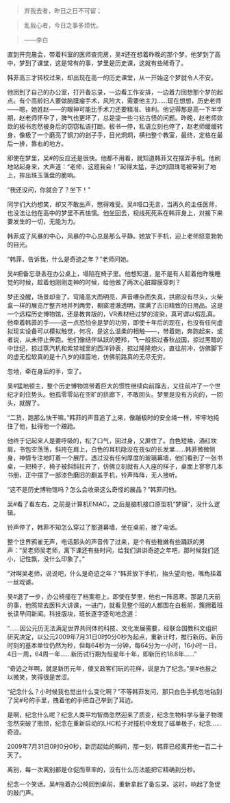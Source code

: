 
>弃我去者，昨日之日不可留；

>乱我心者，今日之事多烦忧。

>——李白

直到开完晨会，带着科室的医师查完房，吴#还在想着昨晚的那个梦。他梦到了高中，梦到了课堂，这是常有的事，梦里是历史课，这就有些稀奇了。

韩菲高三才转校过来，却出现在高一的历史课堂，从一开始这个梦就令人不安。

他回到了自己的办公室，打开备忘录，一边看工作安排，一边着力回想那个梦的起点。有个高龄妇人要做脑膜瘤手术，风险大，需要他主刀……现在想想，历史老师——嗯，她姓赵——的眼神可能比手术刀还要精准、锋利。他记得那是高一下半学期，赵老师怀孕了，脾气也更坏了，总是提一些刁钻古怪的问题。昨晚，赵老师欻欻的板书忽然被身后的窃窃私语打断。板书一停，私语立刻也停了，赵老师缓缓转身，像极了一个磨亮了钢刀的刽子手，目光炯炯，横扫整个教室，最终，定格在最后一排，靠右的地方。

即使在梦里，吴#的反应还是很快。他都不用看，就知道韩菲又在摆弄手机。他刷地站起身来，大声道：“老师，这题我会！”起得太猛，手边的圆珠笔被带到了地上，摔出珠玉落盘的脆响。

“我还没问，你就会了？坐下！”

同学们大约想笑，却又不敢出声，憋得难受。吴#哑口无言，当再久的主任医师，也没法让他在高中的梦里不再怯懦。他坐回去，视线死死系在韩菲身上，对接下来要发生的一切，无能为力。

韩菲成了风暴的中心，风暴的中心总是那么平静。她放下手机，迎上老师怒意勃勃的目光。

“韩菲，告诉我，什么是奇迹之年？”老师问她。

吴#把备忘录丢在办公桌上，塌陷在椅子里。他想知道，是不是有人趁着他昨晚睡觉的时候，趁着他刚刚走神的时候，给他做了两次心脏瓣膜穿刺？

梦还没醒，场景却变了。穹隆高大而明亮，声音嘈杂而失真，拱廊没有尽头，火柴盒一样的展览厅整齐地并列两旁，橱窗澄澈透明，摆满了古旧精致的日用品。这是一个远程历史博物馆，还是教育版的，VR素材经过梦的渲染，真可谓以假乱真。他牵着韩菲的手——这一点恐怕全是梦的功劳，即使十年后的现在，也没有任何虚拟现实设备可以模拟触觉，何况，是这么温柔的相触——，带着她，奔跑起来，或者说，从未停止奔跑。他们像结伴纵跃的瞪羚，飞一般掠过春秋战国，掠过黑暗的中世纪，掠过蒸汽机和紫禁城里的西洋钟表，掠过隆隆炮火，直往前冲，仿佛脚下的虚无松软真的是十八岁的绿茵地，仿佛前路真的无尽无穷。

忽地，牵在身后的手，空了。

吴#猛地顿主，整个历史博物馆带着巨大的惯性继续向前蹿去，又往前冲了一个世纪才刹住势头。他孤零零站在空旷的拱廊下，不敢回头。梦里是没有方向的，一回头，就醒了。

“二货，跑那么快干嘛。”韩菲的声音追了上来，像蹦极时的安全绳一样，牢牢地扽住了他，扯得他一个踉跄。

他终于记起来人是要呼吸的，松了口气，回过身，又屏住了。白色短袖，酒红坎肩，书包空荡荡，斜挎在肩上，白色的耳机隐没在夜似的长发里……韩菲微微侧身，神情专注地盯着一个展厅。透过没有任何厚度的玻璃幕墙，他们看到了一张书桌，一把椅子，椅子被斜斜拉开了，仿佛立刻就有人入座的样子，桌面上寥寥几本书册，正中摆了一部漆色磨旧的翻盖手机，铃声阵阵，无人接听。

“这不是历史博物馆吗？怎么会收录这么奇怪的展品？”韩菲问他。

吴#看了看左右，之前是计算机ENIAC，之后是脑机接口原型机“梦貘”，没什么逻辑。

铃声停了，韩菲不知怎么穿过了那道幕墙，坐在桌前，接了电话。

整个世界鸦雀无声，电话那头的声音传了过来，是个有些稚嫩有些踊跃的男声：“吴老师吴老师，离下课还有些时间，给我们讲讲奇迹之年吧，那时候我们还小，记性飘，没什么印象了。”

“对啊吴老师，说说吧，什么是奇迹之年？”韩菲放下手机，抬头望向他，嘴角挂着一丝戏谑。

吴#退了一步，办公椅撞在了档案柜上。即使在梦里，他也一阵恶寒。那是几天前的事，他照常去医科大讲课，一进门，就看见整个班的人都围在白板前，簇拥着班长读早间新闻。科技版块，班长逐字逐句地念道：

“……因公元历无法满足世界共同体的科技、文化发展需要，经联合国教科文组织研究决定，以公元2009年7月31日0时0分0秒为起点，重新计时，推行新历。新历时刻的基本单位仍然为秒，但每64秒为一分钟，每64分为一小时，16小时一日，4日一周，64周一年……新历试行期为恒星年十年，即新历约18.8年……”

“奇迹之年啊，就是新历元年，傻叉政客们玩的花样，说是为了纪念。”吴#也报之以微笑，笑得很是苦涩。

“纪念什么？小时候我也觉出什么变化啊？”不等韩菲发问，那只白色手机忽地钻到了吴#号的手里，拽着他的手把自己举到了耳边。

是啊，纪念什么呢？纪念人类平均智商忽然迎来了质变，纪念生物科学与量子物理忽然突破了瓶颈，纪念在重新启动的LHC粒子对撞机中发现了磁单极子，纪念……奇迹。

2009年7月31日0时0分0秒，新历起始的瞬间，那一刻，韩菲已经离开他一百二十天了。

离别，每一次离别都是仓促而草率的，没有什么历法能把它精确到分秒。

纪念一个笑话。吴#拖着办公椅回到桌前，重新拿起了备忘录。这时，响起了急促的敲门声。